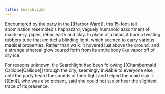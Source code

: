 ```yaml
---
title: Searchlight
---
```


Encountered by the party in the [[Harbor Ward]], this 15-foot-tall abomination resembled a haphazard, vaguely humanoid assortment of machinery, pipes, rebar, earth and clay. In place of a head, it bore a twisting rubbery tube that emitted a blinding light, which seemed to carry various magical properties. Rather than walk, it hovered just above the ground, and a strange ethereal glow poured forth from its entire body like vapor off of dry ice.

For reasons unknown, the Searchlight had been following [[Chambermaid Calliope|Calliope]] through the city, seemingly invisible to everyone else, until the party heard the sounds of their fight and helped the maid slay it. [[Emi]], who was also present, said she could not see or hear the slightest trace of its presence.